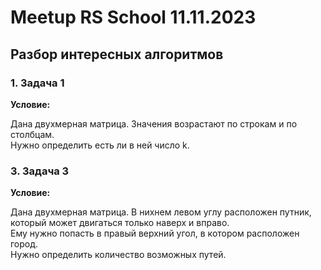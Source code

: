 # Meetup RS School 11.11.2023

## Разбор интересных алгоритмов  

### 1. Задача 1

**Условие:**

Дана двухмерная матрица. Значения возрастают по строкам и по столбцам.  
Нужно определить есть ли в ней число k.

### 3. Задача 3

**Условие:**

Дана двухмерная матрица. В нихнем левом углу расположен путник,  
который может двигаться только наверх и вправо.  
Ему нужно попасть в правый верхний угол, в котором расположен город.  
Нужно определить количество возможных путей.  
